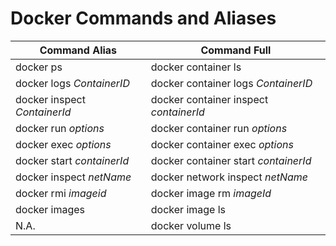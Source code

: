 # Docker Commands and Aliases

Command Alias | Command Full 
-------------|---------------
docker ps | docker container ls
docker logs *ContainerID* | docker container logs *ContainerID*
docker inspect *ContainerId* | docker container inspect *containerId*
docker run *options* | docker container run *options*
docker exec *options* | docker container exec *options*
docker start *containerId* | docker container start *containerId*
docker inspect *netName* | docker network inspect *netName*
docker rmi *imageid* | docker image rm *imageId*
docker images | docker image ls
N.A.    | docker volume ls



